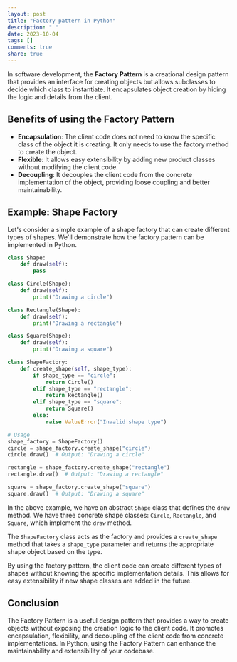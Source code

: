 ```yaml
---
layout: post
title: "Factory pattern in Python"
description: " "
date: 2023-10-04
tags: []
comments: true
share: true
---
```


In software development, the **Factory Pattern** is a creational design pattern that provides an interface for creating objects but allows subclasses to decide which class to instantiate. It encapsulates object creation by hiding the logic and details from the client.

## Benefits of using the Factory Pattern

- **Encapsulation**: The client code does not need to know the specific class of the object it is creating. It only needs to use the factory method to create the object.
- **Flexible**: It allows easy extensibility by adding new product classes without modifying the client code.
- **Decoupling**: It decouples the client code from the concrete implementation of the object, providing loose coupling and better maintainability.

## Example: Shape Factory

Let's consider a simple example of a shape factory that can create different types of shapes. We'll demonstrate how the factory pattern can be implemented in Python.

```python
class Shape:
    def draw(self):
        pass

class Circle(Shape):
    def draw(self):
        print("Drawing a circle")

class Rectangle(Shape):
    def draw(self):
        print("Drawing a rectangle")

class Square(Shape):
    def draw(self):
        print("Drawing a square")

class ShapeFactory:
    def create_shape(self, shape_type):
        if shape_type == "circle":
            return Circle()
        elif shape_type == "rectangle":
            return Rectangle()
        elif shape_type == "square":
            return Square()
        else:
            raise ValueError("Invalid shape type")

# Usage
shape_factory = ShapeFactory()
circle = shape_factory.create_shape("circle")
circle.draw()  # Output: "Drawing a circle"

rectangle = shape_factory.create_shape("rectangle")
rectangle.draw()  # Output: "Drawing a rectangle"

square = shape_factory.create_shape("square")
square.draw()  # Output: "Drawing a square"
```

In the above example, we have an abstract `Shape` class that defines the `draw` method. We have three concrete shape classes: `Circle`, `Rectangle`, and `Square`, which implement the `draw` method. 

The `ShapeFactory` class acts as the factory and provides a `create_shape` method that takes a `shape_type` parameter and returns the appropriate shape object based on the type.

By using the factory pattern, the client code can create different types of shapes without knowing the specific implementation details. This allows for easy extensibility if new shape classes are added in the future.

## Conclusion

The Factory Pattern is a useful design pattern that provides a way to create objects without exposing the creation logic to the client code. It promotes encapsulation, flexibility, and decoupling of the client code from concrete implementations. In Python, using the Factory Pattern can enhance the maintainability and extensibility of your codebase.